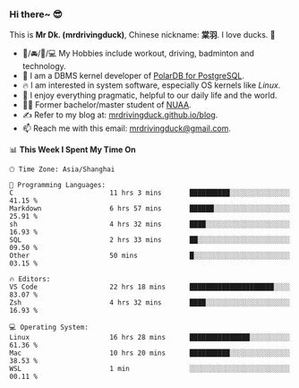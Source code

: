### Hi there~ 😎

This is **Mr Dk. (mrdrivingduck)**, Chinese nickname: **棠羽**. I love ducks. 🦆

- 💪/🚘/🏸/💻 My Hobbies include workout, driving, badminton and technology.
- 🍊 I am a DBMS kernel developer of [PolarDB for PostgreSQL](https://github.com/ApsaraDB/PolarDB-for-PostgreSQL).
- 🔥 I am interested in system software, especially OS kernels like *Linux*.
- 🔧 I enjoy everything pragmatic, helpful to our daily life and the world.
- 👨‍🎓 Former bachelor/master student of [NUAA](https://en.wikipedia.org/wiki/Nanjing_University_of_Aeronautics_and_Astronautics).
- ✍ Refer to my blog at: [mrdrivingduck.github.io/blog](https://mrdrivingduck.github.io/blog/).
- 📫 Reach me with this email: [mrdrivingduck@gmail.com](mailto:mrdrivingduck@gmail.com).

<!--START_SECTION:waka-->
📊 **This Week I Spent My Time On** 

```text
🕑︎ Time Zone: Asia/Shanghai

💬 Programming Languages: 
C                        11 hrs 3 mins       ██████████░░░░░░░░░░░░░░░   41.15 % 
Markdown                 6 hrs 57 mins       ██████░░░░░░░░░░░░░░░░░░░   25.91 % 
sh                       4 hrs 32 mins       ████░░░░░░░░░░░░░░░░░░░░░   16.93 % 
SQL                      2 hrs 33 mins       ██░░░░░░░░░░░░░░░░░░░░░░░   09.50 % 
Other                    50 mins             █░░░░░░░░░░░░░░░░░░░░░░░░   03.15 % 

🔥 Editors: 
VS Code                  22 hrs 18 mins      █████████████████████░░░░   83.07 % 
Zsh                      4 hrs 32 mins       ████░░░░░░░░░░░░░░░░░░░░░   16.93 % 

💻 Operating System: 
Linux                    16 hrs 28 mins      ███████████████░░░░░░░░░░   61.36 % 
Mac                      10 hrs 20 mins      ██████████░░░░░░░░░░░░░░░   38.53 % 
WSL                      1 min               ░░░░░░░░░░░░░░░░░░░░░░░░░   00.11 % 
```


<!--END_SECTION:waka-->

<!-- ![Mr Dk.'s GitHub Stats](https://github-readme-stats.vercel.app/api?username=mrdrivingduck&count_private&show_icons=true&theme=buefy) -->

<!-- ![Most Used Languages](https://github-readme-stats.vercel.app/api/top-langs/?username=mrdrivingduck&exclude_repo=mips32-CPU,snort-tcp-socket&theme=buefy&layout=compact&langs_count=10) -->


<!--
**mrdrivingduck/mrdrivingduck** is a ✨ _special_ ✨ repository because its `README.md` (this file) appears on your GitHub profile.

Here are some ideas to get you started:

- 🔭 I’m currently working on ...
- 🌱 I’m currently learning ...
- 👯 I’m looking to collaborate on ...
- 🤔 I’m looking for help with ...
- 💬 Ask me about ...
- 📫 How to reach me: ...
- 😄 Pronouns: ...
- ⚡ Fun fact: ...
-->

